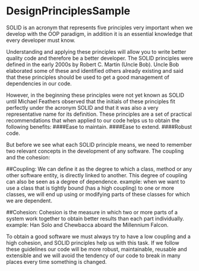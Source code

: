 # DesignPrinciplesSample

SOLID is an acronym that represents five principles very important when we develop with the OOP paradigm, in addition it is an essential knowledge that every developer must know.

Understanding and applying these principles will allow you to write better quality code and therefore be a better developer.
The SOLID principles were defined in the early 2000s by Robert C. Martin (Uncle Bob). Uncle Bob elaborated some of these and identified others already existing and said that these principles should be used to get a good management of dependencies in our code.

However, in the beginning these principles were not yet known as SOLID until Michael Feathers observed that the initials of these principles fit perfectly under the acronym SOLID and that it was also a very representative name for its definition.
These principles are a set of practical recommendations that when applied to our code helps us to obtain the following benefits:
####Ease to maintain.
####Ease to extend.
####Robust code.

But before we see what each SOLID principle means, we need to remember two relevant concepts in the development of any software.
The coupling and the cohesion:

##Coupling:
We can define it as the degree to which a class, method or any other software entity, is directly linked to another. This degree of coupling can also be seen as a degree of dependence.
example: when we want to use a class that is tightly bound (has a high coupling) to one or more classes, we will end up using or modifying parts of these classes for which we are dependent.

##Cohesion:
Cohesion is the measure in which two or more parts of a system work together to obtain better results than each part individually.
example: Han Solo and Chewbacca aboard the Millennium Falcon.

To obtain a good software we must always try to have a low coupling and a high cohesion, and SOLID principles help us with this task. If we follow these guidelines our code will be more robust, maintainable, reusable and extensible and we will avoid the tendency of our code to break in many places every time something is changed.
